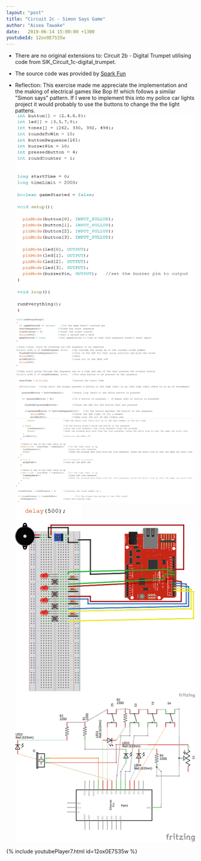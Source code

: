 ```yaml
---
layout: "post"
title: "Circuit 2c - Simon Says Game"
author: "Aisea Tawake"
date:   2019-06-14 15:00:00 +1300
youtubeId: 12ox0E7S35w
---
```


* There are no original extensions to: Circuit 2b - Digital Trumpet utilising code from SIK_Circuit_1c-digital_trumpet.

* The source code was provided by [Spark Fun](https://learn.sparkfun.com/tutorials/sparkfun-inventors-kit-experiment-guide---v40/circuit-2c-simon-says-game-)
   
* Reflection: This exercise made me appreciate the implementation and the making of electrical games like Bop It! which follows a similar "Simon says" pattern. If I were to implement this into
my police car lights project it would probably to use the buttons to change the the light pattens.
![alt text](https://raw.githubusercontent.com/tawaab1/portfolio-images/master/Embedded%20Systems%20Portfolio/images/d7.png "image")
![alt text](https://raw.githubusercontent.com/tawaab1/portfolio-images/master/Embedded%20Systems%20Portfolio/images/d71.png "image")
![alt text](https://raw.githubusercontent.com/tawaab1/portfolio-images/master/Embedded%20Systems%20Portfolio/images/d72.png "image")
![alt text](https://raw.githubusercontent.com/tawaab1/portfolio-images/master/Embedded%20Systems%20Portfolio/images/d73.png "image")
![alt text](https://raw.githubusercontent.com/tawaab1/portfolio-images/master/Embedded%20Systems%20Portfolio/images/c7.png "image")
![alt text](https://raw.githubusercontent.com/tawaab1/portfolio-images/master/Embedded%20Systems%20Portfolio/images/c7a.png "image")

{% include youtubePlayer7.html id=12ox0E7S35w %}
